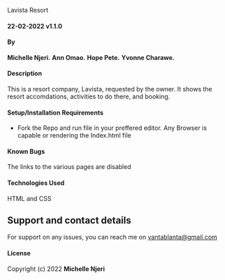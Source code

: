Lavista Resort
#### 22-02-2022 v1.1.0
#### By 
**Michelle Njeri.**
**Ann Omao.**
**Hope Pete.**
**Yvonne Charawe.**
#### Description
This is a resort company, Lavista, requested by the owner. It shows the resort accomdations, activities to do there, and booking. 
#### Setup/Installation Requirements
* Fork the Repo and run file in your preffered editor. Any Browser is capable or rendering the Index.html file

#### Known Bugs
The links to the various pages are disabled 
#### Technologies Used
HTML and CSS
## Support and contact details
For support on any issues, you can reach me on vantablanta@gmail.com
#### License

Copyright (c) 2022 **Michelle Njeri**
